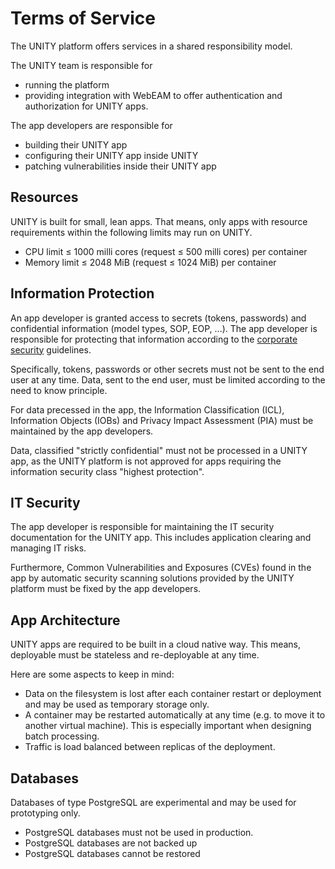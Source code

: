 <!-- DOCTOC SKIP -->

# Terms of Service

The UNITY platform offers services in a shared responsibility model.

The UNITY team is responsible for

* running the platform
* providing integration with WebEAM to offer authentication and authorization for UNITY apps.

The app developers are responsible for

* building their UNITY app
* configuring their UNITY app inside UNITY
* patching vulnerabilities inside their UNITY app

## Resources

UNITY is built for small, lean apps. That means, only apps with resource requirements within the following limits may
run on UNITY.

* CPU limit ≤ 1000 milli cores (request ≤ 500 milli cores) per container
* Memory limit ≤ 2048 MiB (request ≤ 1024 MiB) per container

## Information Protection

An app developer is granted access to secrets (tokens, passwords) and confidential information (model types, SOP,
EOP, ...).
The app developer is responsible for protecting that information according to the
[corporate security](https://contenthub-de.bmwgroup.net/web/corporatesecurity/informationsschutz-informationssicherheit)
guidelines.

Specifically, tokens, passwords or other secrets must not be sent to the end user at any time.
Data, sent to the end user, must be limited according to the need to know principle.

For data precessed in the app, the Information Classification (ICL), Information Objects (IOBs) and Privacy Impact
Assessment (PIA)  must be maintained by the app developers.

Data, classified "strictly confidential" must not be processed in a UNITY app, as the UNITY platform is not approved
for apps requiring the information security class "highest protection".

## IT Security

The app developer is responsible for maintaining the IT security documentation for the UNITY app.
This includes application clearing and managing IT risks.

Furthermore, Common Vulnerabilities and Exposures (CVEs) found in the app by automatic security scanning solutions
provided by the UNITY platform must be fixed by the app developers.

## App Architecture

UNITY apps are required to be built in a cloud native way. This means, deployable must be stateless and re-deployable at
any time.

Here are some aspects to keep in mind:

* Data on the filesystem is lost after each container restart or deployment and may be used as temporary storage only.
* A container may be restarted automatically at any time (e.g. to move it to another virtual machine).
  This is especially important when designing batch processing.
* Traffic is load balanced between replicas of the deployment.

## Databases

Databases of type PostgreSQL are experimental and may be used for prototyping only.

* PostgreSQL databases must not be used in production.
* PostgreSQL databases are not backed up
* PostgreSQL databases cannot be restored

